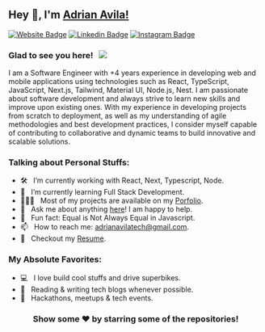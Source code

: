 ## Hey 👋, I'm [Adrian Avila!](https://github.com/Draneee/)

[![Website Badge](https://img.shields.io/badge/Portfolio-924eff?style=for-the-badge&logo=About.me&logoColor=black)](https://adrian-avila.vercel.app/)
[![Linkedin Badge](https://img.shields.io/badge/LinkedIn-0077B5?style=for-the-badge&logo=linkedin&logoColor=white)](https://www.linkedin.com/in/adrian-avila-diaz/)
[![Instagram Badge](https://img.shields.io/badge/Instagram-E4405F?style=for-the-badge&logo=instagram&logoColor=white)](https://www.instagram.com/gordovegan0/)

### Glad to see you here! &nbsp; ![](https://visitor-badge.glitch.me/badge?page_id=iampavangandhi.iampavangandhi&style=flat-square&color=0088cc)

I am a Software Engineer with +4 years experience in developing web and mobile applications using technologies such as React, TypeScript, JavaScript, Next.js, Tailwind, Material UI, Node.js, Nest. I am passionate about software development and always strive to learn new skills and improve upon existing ones. With my experience in developing projects from scratch to deployment, as well as my understanding of agile methodologies and best development practices, I consider myself capable of contributing to collaborative and dynamic teams to build innovative and scalable solutions.


### Talking about Personal Stuffs:

- 🛠 &nbsp; I’m currently working with React, Next, Typescript, Node.
- 🚀 &nbsp; I’m currently learning Full Stack Development.
- 👨🏻‍💻 &nbsp; Most of my projects are available on my [Porfolio](https://dranee.vercel.app).
- 💬 &nbsp; Ask me about anything [here](t)! I am happy to help.
- 👾 &nbsp; Fun fact: Equal is Not Always Equal in Javascript.
- 📫 &nbsp; How to reach me: adrianavilatech@gmail.com.
- 📝 &nbsp; Checkout my [Resume](https://dranee.vercel.app/Curriculum%20Software%20Engineer%20Adrian%20Avila.pdf).

### My Absolute Favorites:

- 💻 &nbsp; I love build cool stuffs and drive superbikes.
- 📰 &nbsp; Reading & writing tech blogs whenever possible.
- 🍕 &nbsp; Hackathons, meetups & tech events.


<div align="center">

### Show some ❤️ by starring some of the repositories!

</div>

